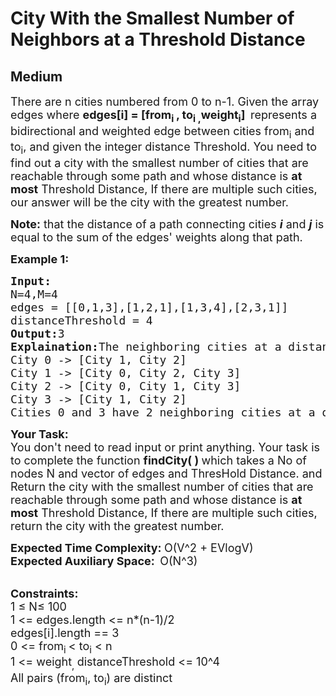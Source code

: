 # City With the Smallest Number of Neighbors at a Threshold Distance
## Medium
<div class="problems_problem_content__Xm_eO" bis_skin_checked="1"><p><span style="font-size:18px">There are n&nbsp;cities numbered from 0&nbsp;to n-1. Given the array edges&nbsp;where <strong>edges[i] = [from<sub>i&nbsp;</sub>, to<sub>i ,</sub>weight<sub>i</sub>]<sub>&nbsp;</sub></strong>&nbsp;represents a bidirectional and weighted edge between cities from<sub>i</sub>&nbsp;and to<sub>i</sub>, and given the integer distance Threshold. You need to find out a city&nbsp;with the smallest number of cities that are reachable through some path and whose distance is&nbsp;<strong>at most</strong>&nbsp;Threshold Distance, If there are multiple such cities, our answer will&nbsp;be the city with the greatest number.</span></p>

<p><span style="font-size:18px"><strong>Note:</strong> that the distance of a path connecting cities&nbsp;<em><strong>i</strong></em>&nbsp;and&nbsp;<em><strong>j</strong></em>&nbsp;is equal to the sum of the edges' weights along that path.</span></p>

<p><strong><span style="font-size:18px">Example 1:</span></strong></p>

<pre><strong><span style="font-size:18px">Input:</span></strong>
<span style="font-size:18px">N=4,M=4</span>
<span style="font-size:18px">edges = [[0,1,3],[1,2,1],[1,3,4],[2,3,1]]</span>
<span style="font-size:18px">distanceThreshold = 4</span>
<strong><span style="font-size:18px">Output:</span></strong><span style="font-size:18px">3</span>
<strong><span style="font-size:18px">Explaination:</span></strong><span style="font-size:18px">The neighboring cities at a distanceThreshold = 4 for each city are:
City 0 -&gt; [City 1, City 2]&nbsp;
City 1 -&gt; [City 0, City 2, City 3]&nbsp;
City 2 -&gt; [City 0, City 1, City 3]&nbsp;
City 3 -&gt; [City 1, City 2]&nbsp;
Cities 0 and 3 have 2 neighboring cities at a distanceThreshold = 4, but we have to return city 3 since it has the greatest number.</span>
</pre>

<p><strong><span style="font-size:18px">Your Task:</span></strong><br>
<span style="font-size:18px">You don't need to read input or print anything. Your task is to complete the function&nbsp;<strong>findCity( )&nbsp;</strong>which takes a No of nodes N and vector of edges and ThresHold Distance. and Return the city with the smallest number of cities that are reachable through some path and whose distance is&nbsp;<strong>at most</strong>&nbsp;Threshold Distance, If there are multiple such cities, return the city with the greatest number.</span></p>

<p><span style="font-size:18px"><strong>Expected Time Complexity:&nbsp;</strong>O(V^2 + EVlogV)</span><br>
<span style="font-size:18px"><strong>Expected Auxiliary Space:&nbsp;&nbsp;</strong>O(N^3)</span></p>

<p><br>
<span style="font-size:18px"><strong>Constraints:</strong><br>
1 ≤ N≤ 100<br>
1 &lt;= edges.length &lt;= n*(n-1)/2<br>
edges[i].length == 3<br>
0 &lt;= from<sub>i&nbsp;</sub>&lt; to<sub>i</sub>&nbsp;&lt; n<br>
1 &lt;= weight<sub>,&nbsp;</sub>distanceThreshold &lt;= 10^4<br>
All pairs (from<sub>i</sub>, to<sub>i</sub>) are distinct</span></p>
</div>